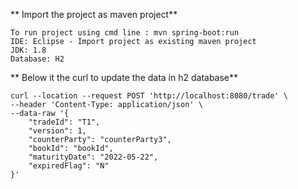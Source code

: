 ** Import the project as maven project** </br>

```
To run project using cmd line : mvn spring-boot:run
IDE: Eclipse - Import project as existing maven project
JDK: 1.8
Database: H2

```

** Below it the curl to update the data in h2 database**

```
curl --location --request POST 'http://localhost:8080/trade' \
--header 'Content-Type: application/json' \
--data-raw '{
    "tradeId": "T1",
    "version": 1,
    "counterParty": "counterParty3",
    "bookId": "bookId",
    "maturityDate": "2022-05-22",
    "expiredFlag": "N"
}'
```